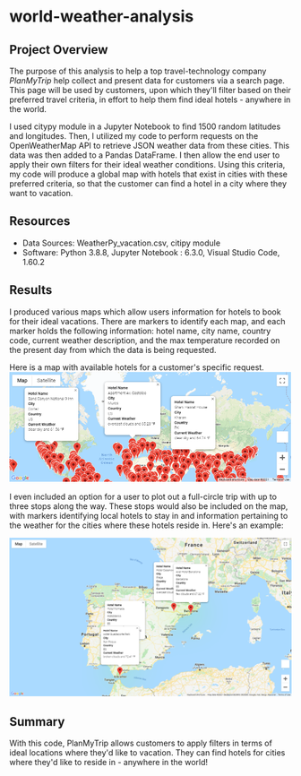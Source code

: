 # world-weather-analysis

## Project Overview
The purpose of this analysis to help a top travel-technology company *PlanMyTrip* help collect and present data for customers via a search page. This page will be used by customers, upon which they'll filter based on their preferred travel criteria, in effort to help them find ideal hotels - anywhere in the world. 

I used citypy module in a Jupyter Notebook to find 1500 random latitudes and longitudes. Then, I utilized my code to perform requests on the OpenWeatherMap API to retrieve JSON weather data from these cities. This data was then added to a Pandas DataFrame. I then allow the end user to apply their own filters for their ideal weather conditions. Using this criteria, my code will produce a global map with hotels that exist in cities with these preferred criteria, so that the customer can find a hotel in a city where they want to vacation.

## Resources
- Data Sources: WeatherPy_vacation.csv, citipy module
- Software: Python 3.8.8, Jupyter Notebook : 6.3.0, Visual Studio Code, 1.60.2

## Results
I produced various maps which allow users information for hotels to book for their ideal vacations. There are markers to identify each map, and each marker holds the following information: hotel name, city name, country code, current weather description, and the max temperature recorded on the present day from which the data is being requested.

Here is a map with available hotels for a customer's specific request.
![Available Hotels Across the World](Vacation_Search/WeatherPy_vacation_map.png)

I even included an option for a user to plot out a full-circle trip with up to three stops along the way. These stops would also be included on the map, with markers identifying local hotels to stay in and information pertaining to the weather for the cities where these hotels reside in. Here's an example:

![Travel Map with Markers: Across Spain](Vacation_Itinerary/WeatherPy_travel_map_markers.png)

## Summary
With this code, PlanMyTrip allows customers to apply filters in terms of ideal locations where they'd like to vacation. They can find hotels for cities where they'd like to reside in - anywhere in the world!